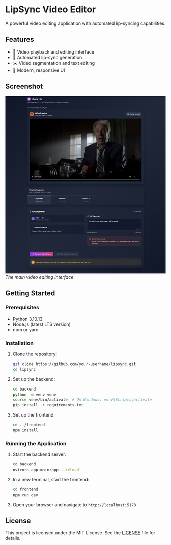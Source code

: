 # LipSync Video Editor

A powerful video editing application with automated lip-syncing capabilities.

## Features

- 🎥 Video playback and editing interface
- 🎤 Automated lip-sync generation
- ✂️ Video segmentation and text editing
- 🎨 Modern, responsive UI

## Screenshot

![Video Editor Interface](docs/images/screenshot.png)
*The main video editing interface*

## Getting Started

### Prerequisites
- Python 3.10.13
- Node.js (latest LTS version)
- npm or yarn

### Installation

1. Clone the repository:
   ```bash
   git clone https://github.com/your-username/lipsync.git
   cd lipsync
   ```

2. Set up the backend:
   ```bash
   cd backend
   python -m venv venv
   source venv/bin/activate  # On Windows: venv\Scripts\activate
   pip install -r requirements.txt
   ```

3. Set up the frontend:
   ```bash
   cd ../frontend
   npm install
   ```

### Running the Application

1. Start the backend server:
   ```bash
   cd backend
   uvicorn app.main:app --reload
   ```

2. In a new terminal, start the frontend:
   ```bash
   cd frontend
   npm run dev
   ```

3. Open your browser and navigate to `http://localhost:5173`

## License

This project is licensed under the MIT License. See the [LICENSE](LICENSE) file for details.
